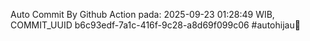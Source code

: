 Auto Commit By Github Action pada: 2025-09-23 01:28:49 WIB, COMMIT_UUID b6c93edf-7a1c-416f-9c28-a8d69f099c06 #autohijau🗿
